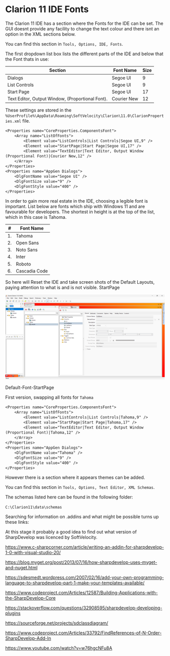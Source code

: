 # Clarion 11 IDE Fonts

The Clarion 11 IDE has a section where the Fonts for the IDE can be set. The GUI doesnt provide any facility to change the text colour and there isnt an option in the XML sections below.

You can find this section in ```Tools, Options, IDE, Fonts```.

The first dropdown list box lists the different parts of the IDE and below that the Font thats in use: 

| Section | Font Name | Size |
| --- | --- | --- |
| Dialogs | Segoe UI | 9 |
| List Controls | Segoe UI | 9 |
| Start Page | Segoe UI | 17 |
| Text Editor, Output Window, (Proportional Font). | Courier New  | 12 |


These settings are stored in the ```%UserProfile%\AppData\Roaming\SoftVelocity\Clarion\11.0\ClarionProperties.xml``` file.

```
<Properties name="CoreProperties.ComponentsFont">
    <Array name="ListOfFonts">
        <Element value="ListControls|List Controls|Segoe UI,9" />
        <Element value="StartPage|Start Page|Segoe UI,17" />
        <Element value="TextEditor|Text Editor, Output Window (Proportional Font)|Courier New,12" />
    </Array>
</Properties>
<Properties name="AppGen Dialogs">
    <DlgFontName value="Segoe UI" />
    <DlgFontSize value="9" />
    <DlgFontStyle value="400" />
</Properties>
```

In order to gain more real estate in the IDE, choosing a legible font is important. List below are fonts which ship with Windows 11 and are favourable for developers.
The shortest in height is at the top of the list, which in this case is Tahoma.

| \# | Font Name | 
| --- | --- |  
| 1. | Tahoma |
| 2. | Open Sans |
| 3. | Noto Sans |
| 4. | Inter |
| 5. | Roboto |
| 6. | Cascadia Code |


So here will Reset the IDE and take screen shots of the Default Layouts, paying attention to what is and is not visible.
StartPage

![DockTabStripAppearance-Dct](https://github.com/Intelligent-Silicon/Clarion-11-IDE/blob/main/DockTabStripAppearance/DockTabStripAppearance-Dct.png)

Default-Font-StartPage





First version, swapping all fonts for ```Tahoma```
```
<Properties name="CoreProperties.ComponentsFont">
    <Array name="ListOfFonts">
        <Element value="ListControls|List Controls|Tahoma,9" />
        <Element value="StartPage|Start Page|Tahoma,17" />
        <Element value="TextEditor|Text Editor, Output Window (Proportional Font)|Tahoma,12" />
    </Array>
</Properties>
<Properties name="AppGen Dialogs">
    <DlgFontName value="Tahoma" />
    <DlgFontSize value="9" />
    <DlgFontStyle value="400" />
</Properties>
```


However there is a section where it appears themes can be added.

You can find this section in ```Tools, Options, Text Editor, XML Schemas```.

The schemas listed here can be found in the following folder:

```C:\Clarion11\data\schemas```

Searching for information on .addins and what might be possible turns up these links:

At this stage it probably a good idea to find out what version of SharpDevelop was licenced by SoftVelocity.

https://www.c-sharpcorner.com/article/writing-an-addin-for-sharpdevelop-1-0-with-visual-studio-20/

https://blog.myget.org/post/2013/07/16/how-sharpdevelop-uses-myget-and-nuget.html

https://sdesmedt.wordpress.com/2007/02/16/add-your-own-programming-language-to-sharpdevelop-part-1-make-your-templates-available/

https://www.codeproject.com/Articles/12587/Building-Applications-with-the-SharpDevelop-Core

https://stackoverflow.com/questions/32908595/sharpdevelop-developing-plugins

https://sourceforge.net/projects/sdclassdiagram/

https://www.codeproject.com/Articles/33792/FindReferences-of-N-Order-SharpDevelop-Add-In

https://www.youtube.com/watch?v=w76hgcNFu8A


